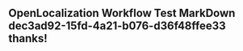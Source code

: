 <properties
ms.topic="hero-topic"
ms.test1="hero-topic"
ms.test2="test"/>

## OpenLocalization Workflow Test MarkDown dec3ad92-15fd-4a21-b076-d36f48ffee33 thanks!
